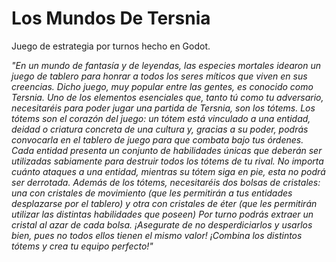 # Los Mundos De Tersnia
Juego de estrategia por turnos hecho en Godot.

*"En un mundo de fantasía y de leyendas, las especies mortales idearon un juego de tablero para honrar a todos los seres míticos que viven en sus creencias. Dicho juego, muy popular entre las gentes, es conocido como Tersnia.
Uno de los elementos esenciales que, tanto tú como tu adversario, necesitaréis para poder jugar una partida de Tersnia, son los tótems.
Los tótems son el corazón del juego: un tótem está vinculado a una entidad, deidad o criatura concreta de una cultura y, gracias a su poder, podrás convocarla en el tablero de juego para que combata bajo tus órdenes.
Cada entidad presenta un conjunto de habilidades únicas que deberán ser utilizadas sabiamente para destruir todos los tótems de tu rival. No importa cuánto ataques a una entidad, mientras su tótem siga en pie, esta no podrá ser derrotada.
Además de los tótems, necesitaréis dos bolsas de cristales: una con cristales de movimiento (que les permitirán a tus entidades desplazarse por el tablero) y otra con cristales de éter (que les permitirán utilizar las distintas habilidades que poseen)
Por turno podrás extraer un cristal al azar de cada bolsa. ¡Asegurate de no desperdiciarlos y usarlos bien, pues no todos ellos tienen el mismo valor!
¡Combina los distintos tótems y crea tu equipo perfecto!"*
